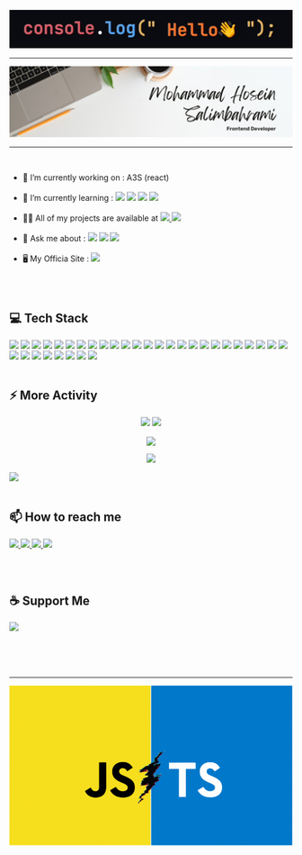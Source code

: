 <p align='center'>
  <img src="https://github.com/engrmh/engrmh/blob/main/211150361-e4b1b881-f322-4689-bd3b-173764ffa1e5.gif" alt="Typing SVG" />
</p>

----
<img src='https://github.com/engrmh/engrmh/blob/main/1687160902740.jpeg?raw=true'/>

----

<!-- > ***Frontend Developer*** -->

<br>

- 🔭 I’m currently working on : A3S (react) <br><br>
- 🌱 I’m currently learning : ![](https://img.shields.io/badge/Next.js-000000.svg?style=for-the-badge&logo=nextdotjs&logoColor=white) ![](https://img.shields.io/badge/GraphQL-E10098.svg?style=for-the-badge&logo=GraphQL&logoColor=white) ![](https://img.shields.io/badge/Node.js-339933.svg?style=for-the-badge&logo=nodedotjs&logoColor=white) ![](https://img.shields.io/badge/Express-000000.svg?style=for-the-badge&logo=Express&logoColor=white) <br><br>
- 👨‍💻 All of my projects are available at <a href="https://github.com/engrmh"><img src="https://img.shields.io/badge/GitHub-181717.svg?style=for-the-badge&logo=GitHub&logoColor=white" /> <a href="https://gitlab.com/engrmh"><img src="https://img.shields.io/badge/GitLab-FC6D26.svg?style=for-the-badge&logo=GitLab&logoColor=white" /></a><br><br>
- 💬 Ask me about : ![](https://img.shields.io/badge/JavaScript-F7DF1E.svg?style=for-the-badge&logo=JavaScript&logoColor=black) ![](https://img.shields.io/badge/React-61DAFB.svg?style=for-the-badge&logo=React&logoColor=black) ![](https://img.shields.io/badge/Preact-673AB8.svg?style=for-the-badge&logo=Preact&logoColor=white) <br><br>
- 🖥️ My Officia Site : <a href="https://skylax.ir" target="_blank"><img src="https://img.shields.io/badge/skylax-skylax?style=for-the-badge&color=ffc008" /></a>


<br><br>

## 💻 Tech Stack
![](https://img.shields.io/badge/JavaScript-F7DF1E.svg?style=for-the-badge&logo=JavaScript&logoColor=black)
![](https://img.shields.io/badge/React-61DAFB.svg?style=for-the-badge&logo=React&logoColor=black)
![](https://img.shields.io/badge/Preact-673AB8.svg?style=for-the-badge&logo=Preact&logoColor=white)
![](https://img.shields.io/badge/Create%20React%20App-09D3AC.svg?style=for-the-badge&logo=Create-React-App&logoColor=white)
![](https://img.shields.io/badge/React%20Router-CA4245.svg?style=for-the-badge&logo=React-Router&logoColor=white)
![](https://img.shields.io/badge/TypeScript-3178C6.svg?style=for-the-badge&logo=TypeScript&logoColor=white)
![](https://img.shields.io/badge/Python-3776AB.svg?style=for-the-badge&logo=Python&logoColor=white)
![](https://img.shields.io/badge/HTML5-E34F26.svg?style=for-the-badge&logo=HTML5&logoColor=white)
![](https://img.shields.io/badge/CSS3-1572B6.svg?style=for-the-badge&logo=CSS3&logoColor=white)
![](https://img.shields.io/badge/Normalize.css-E3695F.svg?style=for-the-badge&logo=normalizedotcss&logoColor=white)
![](https://img.shields.io/badge/Bootstrap-7952B3.svg?style=for-the-badge&logo=Bootstrap&logoColor=white)
![](https://img.shields.io/badge/Tailwind_CSS-38B2AC?style=for-the-badge&logo=tailwind-css&logoColor=white)
![](https://img.shields.io/badge/UIkit-2396F3.svg?style=for-the-badge&logo=UIkit&logoColor=white)
![](https://img.shields.io/badge/MUI-007FFF.svg?style=for-the-badge&logo=MUI&logoColor=white)
![](https://img.shields.io/badge/Bulma-00D1B2.svg?style=for-the-badge&logo=Bulma&logoColor=white)
![](https://img.shields.io/badge/Ant%20Design-0170FE.svg?style=for-the-badge&logo=Ant-Design&logoColor=white)
![](https://img.shields.io/badge/Chart.js-FF6384.svg?style=for-the-badge&logo=chartdotjs&logoColor=white)
![](https://img.shields.io/badge/Vite-646CFF.svg?style=for-the-badge&logo=Vite&logoColor=white)
![](https://img.shields.io/badge/npm-CB3837.svg?style=for-the-badge&logo=npm&logoColor=white)
![](https://img.shields.io/badge/pnpm-F69220.svg?style=for-the-badge&logo=pnpm&logoColor=white)
![](https://img.shields.io/badge/Yarn-2C8EBB.svg?style=for-the-badge&logo=Yarn&logoColor=white)
![](https://img.shields.io/badge/Bun-000000.svg?style=for-the-badge&logo=Bun&logoColor=white)
![](https://img.shields.io/badge/Ubuntu-E95420.svg?style=for-the-badge&logo=Ubuntu&logoColor=white)
![](https://img.shields.io/badge/macOS-000000.svg?style=for-the-badge&logo=macOS&logoColor=white)
![](https://img.shields.io/badge/Cloudflare-F38020.svg?style=for-the-badge&logo=Cloudflare&logoColor=white)
![](https://img.shields.io/badge/Linux-FCC624.svg?style=for-the-badge&logo=Linux&logoColor=black)
![](https://img.shields.io/badge/Zorin-15A6F0.svg?style=for-the-badge&logo=Zorin&logoColor=white)
![](https://img.shields.io/badge/Figma-F24E1E.svg?style=for-the-badge&logo=Figma&logoColor=white)
![](https://img.shields.io/badge/PWA-5A0FC8.svg?style=for-the-badge&logo=PWA&logoColor=white)
![](https://img.shields.io/badge/Git-F05032.svg?style=for-the-badge&logo=Git&logoColor=white)
![](https://img.shields.io/badge/Axios-5A29E4.svg?style=for-the-badge&logo=Axios&logoColor=white)
![](https://img.shields.io/badge/Adobe%20XD-FF61F6.svg?style=for-the-badge&logo=Adobe-XD&logoColor=white)
![](https://img.shields.io/badge/React%20Hook%20Form-EC5990.svg?style=for-the-badge&logo=React-Hook-Form&logoColor=white)
![]()
![]()
![]()
![]()
![]()
![]()
<br><br>



## ⚡️ More Activity

<p align='center'>
  <img src='https://github-readme-stats.vercel.app/api?username=engrmh&show_icons=true&theme=graywhite&rank_icon=github&bg_color=30,F9D030,F62AA0,B8EE30,26DFD0'/>
  <img src='https://github-readme-stats.vercel.app/api/top-langs/?username=engrmh&theme=graywhite&layout=compact&bg_color=30,F9D030,F62AA0,B8EE30,26DFD0'/>
</p>
<p align='center'>
  <img align='center' src='https://github-profile-trophy.vercel.app/?username=engrmh&theme=juicyfresh&title=Followers,MultiLanguage,Repositories,Commits,Issues'/>
</p>
<p align='center'>
  <img src='https://github-readme-streak-stats.herokuapp.com/?user=engrmh&theme=highcontrast'/>
</p>

![](https://komarev.com/ghpvc/?username=engrmh&color=yellow)
<br><br>

## 📫 How to reach me

<a href="https://t.me/engr_mh" target="_blank">
  <img src='https://img.shields.io/badge/Telegram-26A5E4.svg?style=for-the-badge&logo=Telegram&logoColor=white'/>
</a>
<a href="https://instagram.com/engr.mh" target="_blank">
  <img src='https://img.shields.io/badge/Instagram-E4405F.svg?style=for-the-badge&logo=Instagram&logoColor=white'/>
</a>
<a href="https://www.linkedin.com/in/mohammad-hosein-salimbahrami" target="_blank">
  <img src='https://img.shields.io/badge/LinkedIn-0A66C2.svg?style=for-the-badge&logo=LinkedIn&logoColor=white'/>
</a>
<a href="mailto: en.mohammadhosein@gmail.com" target="_blank">
  <img src='https://img.shields.io/badge/Gmail-EA4335.svg?style=for-the-badge&logo=Gmail&logoColor=white'/>
</a>
<!-- <a href="">
  <img src=''/>
</a> -->

<br><br>

## ☕️ Support Me
<a href="https://www.coffeebede.com/engrmh"><img width='200' class="img-fluid" src="https://coffeebede.ir/DashboardTemplateV2/app-assets/images/banner/default-yellow.svg" /></a>

<br><br><br>

----
<img src='https://github.com/engrmh/engrmh/blob/main/nsoncjbosn6wlfdyeeij.gif'/>
